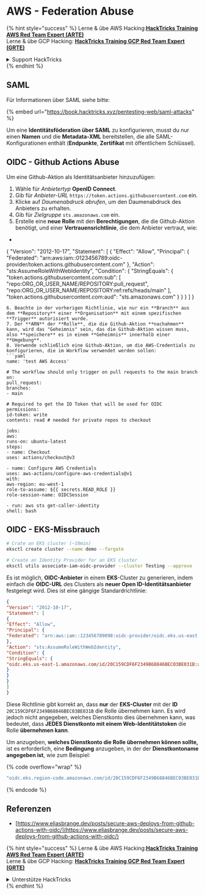 # AWS - Federation Abuse

{% hint style="success" %}
Lerne & übe AWS Hacking:<img src="../../../.gitbook/assets/image (1) (1) (1) (1).png" alt="" data-size="line">[**HackTricks Training AWS Red Team Expert (ARTE)**](https://training.hacktricks.xyz/courses/arte)<img src="../../../.gitbook/assets/image (1) (1) (1) (1).png" alt="" data-size="line">\
Lerne & übe GCP Hacking: <img src="../../../.gitbook/assets/image (2) (1).png" alt="" data-size="line">[**HackTricks Training GCP Red Team Expert (GRTE)**<img src="../../../.gitbook/assets/image (2) (1).png" alt="" data-size="line">](https://training.hacktricks.xyz/courses/grte)

<details>

<summary>Support HackTricks</summary>

* Überprüfe die [**Abonnementpläne**](https://github.com/sponsors/carlospolop)!
* **Tritt der** 💬 [**Discord-Gruppe**](https://discord.gg/hRep4RUj7f) oder der [**Telegram-Gruppe**](https://t.me/peass) bei oder **folge** uns auf **Twitter** 🐦 [**@hacktricks\_live**](https://twitter.com/hacktricks_live)**.**
* **Teile Hacking-Tricks, indem du PRs zu den** [**HackTricks**](https://github.com/carlospolop/hacktricks) und [**HackTricks Cloud**](https://github.com/carlospolop/hacktricks-cloud) GitHub-Repos einreichst.

</details>
{% endhint %}

## SAML

Für Informationen über SAML siehe bitte:

{% embed url="https://book.hacktricks.xyz/pentesting-web/saml-attacks" %}

Um eine **Identitätsföderation über SAML** zu konfigurieren, musst du nur einen **Namen** und die **Metadata-XML** bereitstellen, die alle SAML-Konfigurationen enthält (**Endpunkte**, **Zertifikat** mit öffentlichem Schlüssel).

## OIDC - Github Actions Abuse

Um eine Github-Aktion als Identitätsanbieter hinzuzufügen:

1. Wähle für _Anbietertyp_ **OpenID Connect**.
2. Gib für _Anbieter-URL_ `https://token.actions.githubusercontent.com` ein.
3. Klicke auf _Daumenabdruck abrufen_, um den Daumenabdruck des Anbieters zu erhalten.
4. Gib für _Zielgruppe_ `sts.amazonaws.com` ein.
5. Erstelle eine **neue Rolle** mit den **Berechtigungen**, die die Github-Aktion benötigt, und einer **Vertrauensrichtlinie**, die dem Anbieter vertraut, wie:
* ```json
{
"Version": "2012-10-17",
"Statement": [
{
"Effect": "Allow",
"Principal": {
"Federated": "arn:aws:iam::0123456789:oidc-provider/token.actions.githubusercontent.com"
},
"Action": "sts:AssumeRoleWithWebIdentity",
"Condition": {
"StringEquals": {
"token.actions.githubusercontent.com:sub": [
"repo:ORG_OR_USER_NAME/REPOSITORY:pull_request",
"repo:ORG_OR_USER_NAME/REPOSITORY:ref:refs/heads/main"
],
"token.actions.githubusercontent.com:aud": "sts.amazonaws.com"
}
}
}
]
}
```
6. Beachte in der vorherigen Richtlinie, wie nur ein **Branch** aus dem **Repository** einer **Organisation** mit einem spezifischen **Trigger** autorisiert wurde.
7. Der **ARN** der **Rolle**, die die Github-Aktion **nachahmen** kann, wird das "Geheimnis" sein, das die Github-Aktion wissen muss, also **speichere** es in einem **Geheimnis** innerhalb einer **Umgebung**.
8. Verwende schließlich eine Github-Aktion, um die AWS-Credentials zu konfigurieren, die im Workflow verwendet werden sollen:
```yaml
name: 'test AWS Access'

# The workflow should only trigger on pull requests to the main branch
on:
pull_request:
branches:
- main

# Required to get the ID Token that will be used for OIDC
permissions:
id-token: write
contents: read # needed for private repos to checkout

jobs:
aws:
runs-on: ubuntu-latest
steps:
- name: Checkout
uses: actions/checkout@v3

- name: Configure AWS Credentials
uses: aws-actions/configure-aws-credentials@v1
with:
aws-region: eu-west-1
role-to-assume: ${{ secrets.READ_ROLE }}
role-session-name: OIDCSession

- run: aws sts get-caller-identity
shell: bash
```
## OIDC - EKS-Missbrauch
```bash
# Crate an EKS cluster (~10min)
eksctl create cluster --name demo --fargate
```

```bash
# Create an Identity Provider for an EKS cluster
eksctl utils associate-iam-oidc-provider --cluster Testing --approve
```
Es ist möglich, **OIDC-Anbieter** in einem **EKS**-Cluster zu generieren, indem einfach die **OIDC-URL** des Clusters als **neuer Open ID-Identitätsanbieter** festgelegt wird. Dies ist eine gängige Standardrichtlinie:
```json
{
"Version": "2012-10-17",
"Statement": [
{
"Effect": "Allow",
"Principal": {
"Federated": "arn:aws:iam::123456789098:oidc-provider/oidc.eks.us-east-1.amazonaws.com/id/20C159CDF6F2349B68846BEC03BE031B"
},
"Action": "sts:AssumeRoleWithWebIdentity",
"Condition": {
"StringEquals": {
"oidc.eks.us-east-1.amazonaws.com/id/20C159CDF6F2349B68846BEC03BE031B:aud": "sts.amazonaws.com"
}
}
}
]
}
```
Diese Richtlinie gibt korrekt an, dass **nur** der **EKS-Cluster** mit der **ID** `20C159CDF6F2349B68846BEC03BE031B` die Rolle übernehmen kann. Es wird jedoch nicht angegeben, welches Dienstkonto dies übernehmen kann, was bedeutet, dass **JEDES Dienstkonto mit einem Web-Identitätstoken** die Rolle **übernehmen kann**.

Um anzugeben, **welches Dienstkonto die Rolle übernehmen können sollte,** ist es erforderlich, eine **Bedingung** anzugeben, in der der **Dienstkontoname angegeben ist**, wie zum Beispiel: 

{% code overflow="wrap" %}
```bash
"oidc.eks.region-code.amazonaws.com/id/20C159CDF6F2349B68846BEC03BE031B:sub": "system:serviceaccount:default:my-service-account",
```
{% endcode %}

## Referenzen

* [https://www.eliasbrange.dev/posts/secure-aws-deploys-from-github-actions-with-oidc/](https://www.eliasbrange.dev/posts/secure-aws-deploys-from-github-actions-with-oidc/)

{% hint style="success" %}
Lerne & übe AWS Hacking:<img src="../../../.gitbook/assets/image (1) (1) (1) (1).png" alt="" data-size="line">[**HackTricks Training AWS Red Team Expert (ARTE)**](https://training.hacktricks.xyz/courses/arte)<img src="../../../.gitbook/assets/image (1) (1) (1) (1).png" alt="" data-size="line">\
Lerne & übe GCP Hacking: <img src="../../../.gitbook/assets/image (2) (1).png" alt="" data-size="line">[**HackTricks Training GCP Red Team Expert (GRTE)**<img src="../../../.gitbook/assets/image (2) (1).png" alt="" data-size="line">](https://training.hacktricks.xyz/courses/grte)

<details>

<summary>Unterstütze HackTricks</summary>

* Überprüfe die [**Abonnementpläne**](https://github.com/sponsors/carlospolop)!
* **Tritt der** 💬 [**Discord-Gruppe**](https://discord.gg/hRep4RUj7f) oder der [**Telegram-Gruppe**](https://t.me/peass) bei oder **folge** uns auf **Twitter** 🐦 [**@hacktricks\_live**](https://twitter.com/hacktricks_live)**.**
* **Teile Hacking-Tricks, indem du PRs zu den** [**HackTricks**](https://github.com/carlospolop/hacktricks) und [**HackTricks Cloud**](https://github.com/carlospolop/hacktricks-cloud) GitHub-Repos einreichst.

</details>
{% endhint %}
